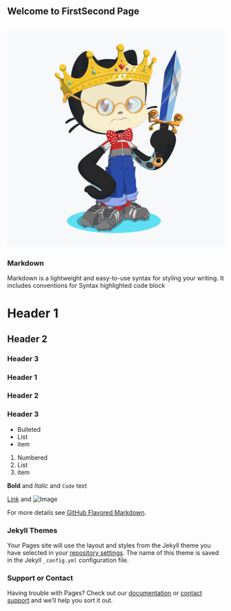  ## Welcome to FirstSecond Page 
##


![Image of IAMOCAT](/my-octocat-1541332378260.png)

### Markdown

Markdown is a lightweight and easy-to-use syntax for styling your writing. It includes conventions for
Syntax highlighted code block

# Header 1
## Header 2
### Header 3
### Header 1
### Header 2
### Header 3

- Bulleted
- List
- item

1. Numbered
2. List
3. item

**Bold** and _Italic_ and `Code` text

[Link](url) and ![Image](src)

For more details see [GitHub Flavored Markdown](https://guides.github.com/features/mastering-markdown/).

### Jekyll Themes

Your Pages site will use the layout and styles from the Jekyll theme you have selected in your [repository settings](https://github.com/c-FirstSecond-sharp/c-FirstSecond-sharp.github.io/settings). The name of this theme is saved in the Jekyll `_config.yml` configuration file.

### Support or Contact

Having trouble with Pages? Check out our [documentation](https://help.github.com/categories/github-pages-basics/) or [contact support](https://github.com/contact) and we’ll help you sort it out.
